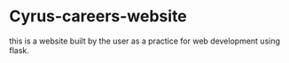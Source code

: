 # Cyrus-careers-website
this is a website built by the user as a practice for web development using flask.

